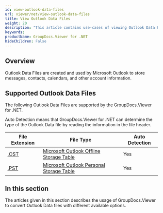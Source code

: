 ```yaml
---
id: view-outlook-data-files
url: viewer/net/view-outlook-data-files
title: View Outlook Data Files
weight: 20
description: "This article contains use-cases of viewing Outlook Data Files with GroupDocs.Viewer within your .NET applications."
keywords: 
productName: GroupDocs.Viewer for .NET
hideChildren: False
---
```

## Overview

Outlook Data Files are created and used by Microsoft Outlook to store messages, contacts, calendars, and other account information.

## Supported Outlook Data Files

The following Outlook Data Files are supported by the GroupDocs.Viewer for .NET. 

Auto Detection means that GroupDocs.Viewer for .NET can determine the type of the Outlook Data file by reading the information in the file header.

| File Extension | File Type | Auto Detection |
| --- | --- | --- |
| [.OST](https://wiki.fileformat.com/email/ost) | [Microsoft Outlook Offline Storage Table](https://wiki.fileformat.com/email/ost) | Yes |
| [.PST](https://wiki.fileformat.com/email/pst) | [Microsoft Outlook Personal Storage Table](https://wiki.fileformat.com/email/pst) | Yes |

## In this section

The articles given in this section describes the usage of GroupDocs.Viewer to convert Outlook Data files with different available options.
